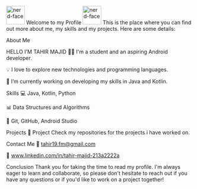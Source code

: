 <img src="[https://emojipedia-us.s3.dualstack.us-west-1.amazonaws.com/thumbs/120/microsoft/209/nerd-face_1f913.png](https://static-00.iconduck.com/assets.00/nerd-face-emoji-2048x2048-ulowexgs.png)" alt="nerd-face" width="50"/> Welcome to my Profile <img src="[https://emojipedia-us.s3.dualstack.us-west-1.amazonaws.com/thumbs/120/microsoft/209/nerd-face_1f913.png](https://static-00.iconduck.com/assets.00/nerd-face-emoji-2048x2048-ulowexgs.png)" alt="nerd-face" width="50"/>
This is the place where you can find out more about me, my skills and my projects. Here are some details:

About Me

HELLO I'M TAHIR MAJID
👨‍💻 I'm a student and an aspiring Android developer.

💡 I love to explore new technologies and programming languages.

🔭 I’m currently working on developing my skills in Java and Kotlin.

Skills
💻 Java, Kotlin, Python

📊 Data Structures and Algorithms

🔧 Git, GitHub, Android Studio

Projects
🚀 Project Check my repositories for the projects i have worked on.


Contact Me
📧 tahir19.fm@gmail.com

🔗 www.linkedin.com/in/tahir-majid-213a2222a



Conclusion
Thank you for taking the time to read my profile. I'm always eager to learn and collaborate, so please don't hesitate to reach out if you have any questions or if you'd like to work on a project together!
